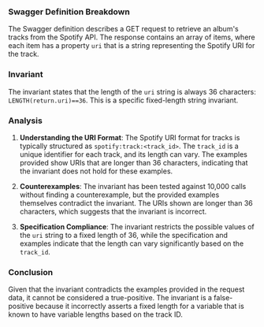 ### Swagger Definition Breakdown
The Swagger definition describes a GET request to retrieve an album's tracks from the Spotify API. The response contains an array of items, where each item has a property `uri` that is a string representing the Spotify URI for the track.

### Invariant
The invariant states that the length of the `uri` string is always 36 characters: `LENGTH(return.uri)==36`. This is a specific fixed-length string invariant.

### Analysis
1. **Understanding the URI Format**: The Spotify URI format for tracks is typically structured as `spotify:track:<track_id>`. The `track_id` is a unique identifier for each track, and its length can vary. The examples provided show URIs that are longer than 36 characters, indicating that the invariant does not hold for these examples.

2. **Counterexamples**: The invariant has been tested against 10,000 calls without finding a counterexample, but the provided examples themselves contradict the invariant. The URIs shown are longer than 36 characters, which suggests that the invariant is incorrect.

3. **Specification Compliance**: The invariant restricts the possible values of the `uri` string to a fixed length of 36, while the specification and examples indicate that the length can vary significantly based on the `track_id`.

### Conclusion
Given that the invariant contradicts the examples provided in the request data, it cannot be considered a true-positive. The invariant is a false-positive because it incorrectly asserts a fixed length for a variable that is known to have variable lengths based on the track ID.
